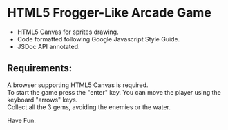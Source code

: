 # HTML5 Frogger-Like Arcade Game

- HTML5 Canvas for sprites drawing.
- Code formatted following Google Javascript Style Guide.
- JSDoc API annotated.

## Requirements:
A browser supporting HTML5 Canvas is required.\
To start the game press the "enter" key. You can move the player using the keyboard "arrows" keys.\
Collect all the 3 gems, avoiding the enemies or the water.

Have Fun.
